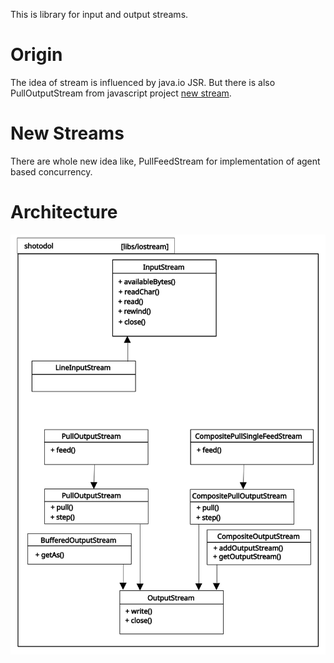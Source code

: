 
This is library for input and output streams.


Origin
=========

The idea of stream is influenced by java.io JSR. But there is also PullOutputStream from javascript project [new stream](https://github.com/joyent/node/blob/v0.10/doc/api/stream.markdown).

New Streams
============
There are whole new idea like, PullFeedStream for implementation of agent based concurrency.

Architecture
============

![iostream class diagram](../../docs/diagrams/shotodol_iostream.svg)
